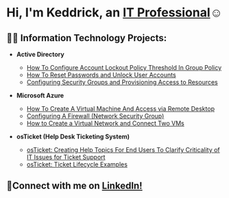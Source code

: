 <h1>Hi, I'm Keddrick, an <a href="https://www.linkedin.com/in/keddrick-varnado">IT Professional</a>☺</h1>

<h2>👨‍💻 Information Technology Projects:</h2>

- <b>Active Directory</b>
  - [How To Configure Account Lockout Policy Threshold In Group Policy ](https://github.com/keddrickv/osticket-prereqs)
  - [How To Reset Passwords and Unlock User Accounts](https://github.com/keddrickv/post-install-config)
  - [Configuring Security Groups and Provisioning Access to Resources](https://github.com/keddrickv/ticket-lifecycle)

 


- <b>Microsoft Azure</b>
  - [How To Create A Virtual Machine And Access via Remote Desktop](https://github.com/keddrickv/osticket-prereqs)
  - [Configuring A Firewall (Network Security Group)](https://github.com/keddrickv/post-install-config)
  - [How to Create a Virtual Network and Connect Two VMs](https://github.com/keddrickv/ticket-lifecycle)


- <b>osTicket (Help Desk Ticketing System)</b>
  - [osTicket: Creating Help Topics For End Users To Clarify Criticality of IT Issues for Ticket Support](https://github.com/keddrickv/osticket-prereqs)
  - [osTicket: Ticket Lifecycle Examples](https://github.com/keddrickv/ticket-lifecycle)


<h2>🤳Connect with me on <a href="https://www.linkedin.com/in/keddrick-varnado">LinkedIn!</a>

